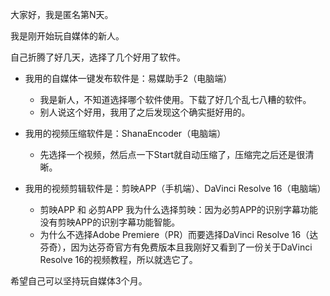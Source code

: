 大家好，我是匿名第N天。

我是刚开始玩自媒体的新人。

自己折腾了好几天，选择了几个好用了软件。

* 我用的自媒体一键发布软件是：易媒助手2（电脑端）
  - 我是新人，不知道选择哪个软件使用。下载了好几个乱七八糟的软件。
  - 别人说这个好用，我用了之后发现这个确实挺好用的。

* 我用的视频压缩软件是：ShanaEncoder（电脑端）
  - 先选择一个视频，然后点一下Start就自动压缩了，压缩完之后还是很清晰。

* 我用的视频剪辑软件是：剪映APP（手机端）、DaVinci Resolve 16（电脑端）
  - 剪映APP 和 必剪APP 我为什么选择剪映：因为必剪APP的识别字幕功能没有剪映APP的识别字幕功能智能。
  - 为什么不选择Adobe Premiere（PR）而要选择DaVinci Resolve 16（达芬奇），因为达芬奇官方有免费版本且我刚好又看到了一份关于DaVinci Resolve 16的视频教程，所以就选它了。

希望自己可以坚持玩自媒体3个月。
















